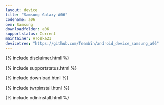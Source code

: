 ```yaml
---
layout: device
title: "Samsung Galaxy A06"
codename: a06
oem: Samsung
downloadfolder: a06
supportstatus: Current
maintainer: AToska21
devicetree: "https://github.com/TeamWin/android_device_samsung_a06"
---
```


{% include disclaimer.html %}

{% include supportstatus.html %}

{% include download.html %}

{% include twrpinstall.html %}

{% include odininstall.html %}
